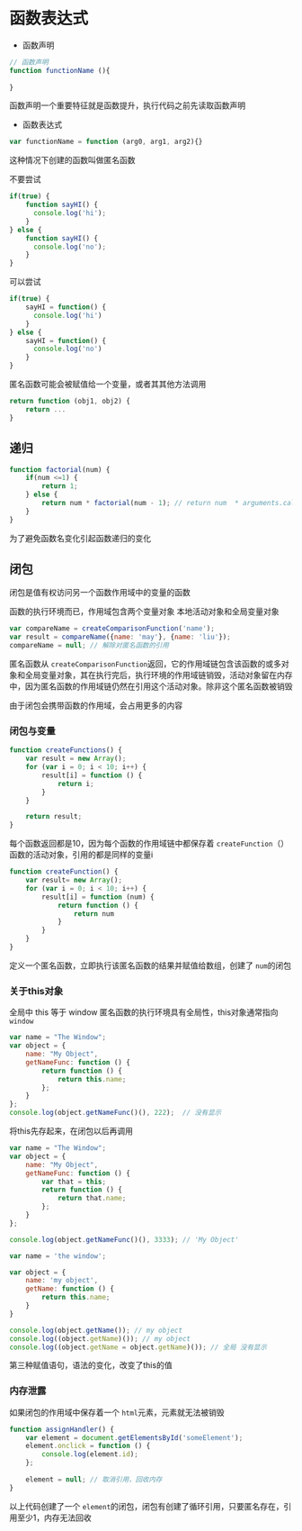 # 函数表达式

- 函数声明

```js
// 函数声明
function functionName (){
    
}
```

函数声明一个重要特征就是函数提升，执行代码之前先读取函数声明

- 函数表达式

```js
var functionName = function (arg0, arg1, arg2){}
```
这种情况下创建的函数叫做匿名函数

不要尝试 

```js
if(true) {
    function sayHI() {
      console.log('hi');
    }
} else {
    function sayHI() {
      console.log('no');
    }
}
```

可以尝试

```js
if(true) {
    sayHI = function() {
      console.log('hi')
    }
} else {
    sayHI = function() {
      console.log('no')
    }
}
```

匿名函数可能会被赋值给一个变量，或者其其他方法调用

```js
return function (obj1, obj2) {
    return ...
}
```

## 递归

```js
function factorial(num) {
    if(num <=1) {
        return 1;
    } else {
        return num * factorial(num - 1); // return num  * arguments.callee(num - 1)
    }
}
```

为了避免函数名变化引起函数递归的变化

## 闭包

闭包是值有权访问另一个函数作用域中的变量的函数

函数的执行环境而已，作用域包含两个变量对象 本地活动对象和全局变量对象

```js
var compareName = createComparisonFunction('name');
var result = compareName({name: 'may'}, {name: 'liu'});
compareName = null; // 解除对匿名函数的引用
```
匿名函数从 `createComparisonFunction`返回，它的作用域链包含该函数的或多对象和全局变量对象，其在执行完后，执行环境的作用域链销毁，活动对象留在内存中，因为匿名函数的作用域链仍然在引用这个活动对象。除非这个匿名函数被销毁

由于闭包会携带函数的作用域，会占用更多的内容

### 闭包与变量

```js
function createFunctions() {
    var result = new Array();
    for (var i = 0; i < 10; i++) {
        result[i] = function () {
            return i;
        }
    }

    return result;
}


```
每个函数返回都是10，因为每个函数的作用域链中都保存着 `createFunction`（）函数的活动对象，引用的都是同样的变量i


```js
function createFunction() {
    var result= new Array();
    for (var i = 0; i < 10; i++) {
        result[i] = function (num) {
            return function () {
                return num
            }
        }
    }
}
```
定义一个匿名函数，立即执行该匿名函数的结果并赋值给数组，创建了 `num`的闭包

### 关于this对象

全局中 this 等于 window
匿名函数的执行环境具有全局性，this对象通常指向 `window`
```js
var name = "The Window";
var object = {
    name: "My Object",
    getNameFunc: function () {
        return function () {
            return this.name;
        };
    }
};
console.log(object.getNameFunc()(), 222);  // 没有显示
```

将this先存起来，在闭包以后再调用
```js
var name = "The Window";
var object = {
    name: "My Object",
    getNameFunc: function () {
        var that = this;
        return function () {
            return that.name;
        };
    }
};

console.log(object.getNameFunc()(), 3333); // 'My Object'
```


```js
var name = 'the window';

var object = {
    name: 'my object',
    getName: function () {
        return this.name;
    }
}

console.log(object.getName()); // my object
console.log((object.getName)()); // my object
console.log((object.getName = object.getName)()); // 全局 没有显示
```

第三种赋值语句，语法的变化，改变了this的值

### 内存泄露

如果闭包的作用域中保存着一个 `html`元素，元素就无法被销毁

```js
function assignHandler() {
    var element = document.getElementsById('someElement');
    element.onclick = function () {
        console.log(element.id);
    };
    
    element = null; // 取消引用，回收内存
}
```

以上代码创建了一个 `element`的闭包，闭包有创建了循环引用，只要匿名存在，引用至少1，内存无法回收


